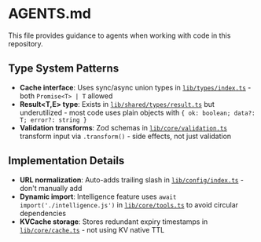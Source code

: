# AGENTS.md

This file provides guidance to agents when working with code in this repository.

## Type System Patterns

- **Cache interface**: Uses sync/async union types in [`lib/types/index.ts`](lib/types/index.ts:58) - both `Promise<T> | T` allowed
- **Result<T,E> type**: Exists in [`lib/shared/types/result.ts`](lib/shared/types/result.ts) but underutilized - most code uses plain objects with `{ ok: boolean; data?: T; error?: string }`
- **Validation transforms**: Zod schemas in [`lib/core/validation.ts`](lib/core/validation.ts:12-15) transform input via `.transform()` - side effects, not just validation

## Implementation Details

- **URL normalization**: Auto-adds trailing slash in [`lib/config/index.ts`](lib/config/index.ts:23-25) - don't manually add
- **Dynamic import**: Intelligence feature uses `await import('./intelligence.js')` in [`lib/core/tools.ts`](lib/core/tools.ts:222) to avoid circular dependencies
- **KVCache storage**: Stores redundant expiry timestamps in [`lib/core/cache.ts`](lib/core/cache.ts:131-137) - not using KV native TTL